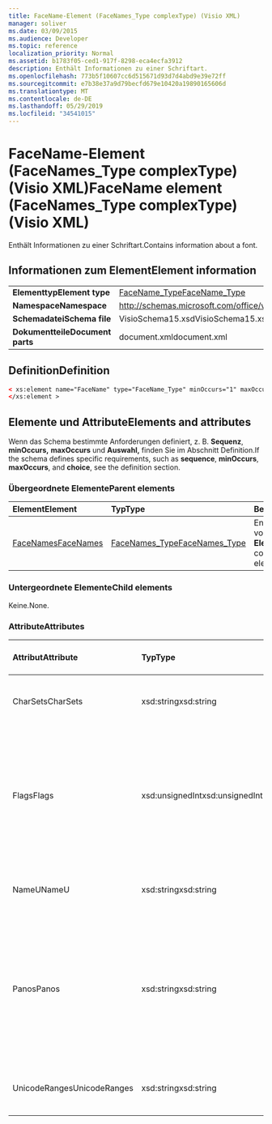 ```yaml
---
title: FaceName-Element (FaceNames_Type complexType) (Visio XML)
manager: soliver
ms.date: 03/09/2015
ms.audience: Developer
ms.topic: reference
localization_priority: Normal
ms.assetid: b1783f05-ced1-917f-8298-eca4ecfa3912
description: Enthält Informationen zu einer Schriftart.
ms.openlocfilehash: 773b5f10607cc6d515671d93d7d4abd9e39e72ff
ms.sourcegitcommit: e7b38e37a9d79becfd679e10420a19890165606d
ms.translationtype: MT
ms.contentlocale: de-DE
ms.lasthandoff: 05/29/2019
ms.locfileid: "34541015"
---
```

# <a name="facename-element-facenames_type-complextype-visio-xml"></a><span data-ttu-id="3e13c-103">FaceName-Element (FaceNames_Type complexType) (Visio XML)</span><span class="sxs-lookup"><span data-stu-id="3e13c-103">FaceName element (FaceNames_Type complexType) (Visio XML)</span></span>

<span data-ttu-id="3e13c-104">Enthält Informationen zu einer Schriftart.</span><span class="sxs-lookup"><span data-stu-id="3e13c-104">Contains information about a font.</span></span>
  
## <a name="element-information"></a><span data-ttu-id="3e13c-105">Informationen zum Element</span><span class="sxs-lookup"><span data-stu-id="3e13c-105">Element information</span></span>

|||
|:-----|:-----|
|<span data-ttu-id="3e13c-106">**Elementtyp**</span><span class="sxs-lookup"><span data-stu-id="3e13c-106">**Element type**</span></span> <br/> |[<span data-ttu-id="3e13c-107">FaceName_Type</span><span class="sxs-lookup"><span data-stu-id="3e13c-107">FaceName_Type</span></span>](facename_type-complextypevisio-xml.md) <br/> |
|<span data-ttu-id="3e13c-108">**Namespace**</span><span class="sxs-lookup"><span data-stu-id="3e13c-108">**Namespace**</span></span> <br/> |http://schemas.microsoft.com/office/visio/2012/main  <br/> |
|<span data-ttu-id="3e13c-109">**Schemadatei**</span><span class="sxs-lookup"><span data-stu-id="3e13c-109">**Schema file**</span></span> <br/> |<span data-ttu-id="3e13c-110">VisioSchema15.xsd</span><span class="sxs-lookup"><span data-stu-id="3e13c-110">VisioSchema15.xsd</span></span>  <br/> |
|<span data-ttu-id="3e13c-111">**Dokumentteile**</span><span class="sxs-lookup"><span data-stu-id="3e13c-111">**Document parts**</span></span> <br/> |<span data-ttu-id="3e13c-112">document.xml</span><span class="sxs-lookup"><span data-stu-id="3e13c-112">document.xml</span></span>  <br/> |
   
## <a name="definition"></a><span data-ttu-id="3e13c-113">Definition</span><span class="sxs-lookup"><span data-stu-id="3e13c-113">Definition</span></span>

```XML
< xs:element name="FaceName" type="FaceName_Type" minOccurs="1" maxOccurs="unbounded" >
</xs:element > 
```

## <a name="elements-and-attributes"></a><span data-ttu-id="3e13c-114">Elemente und Attribute</span><span class="sxs-lookup"><span data-stu-id="3e13c-114">Elements and attributes</span></span>

<span data-ttu-id="3e13c-115">Wenn das Schema bestimmte Anforderungen definiert, z. B. **Sequenz**, **minOccurs,** **maxOccurs** und **Auswahl,** finden Sie im Abschnitt Definition.</span><span class="sxs-lookup"><span data-stu-id="3e13c-115">If the schema defines specific requirements, such as **sequence**, **minOccurs**, **maxOccurs**, and **choice**, see the definition section.</span></span> 
  
### <a name="parent-elements"></a><span data-ttu-id="3e13c-116">Übergeordnete Elemente</span><span class="sxs-lookup"><span data-stu-id="3e13c-116">Parent elements</span></span>

|<span data-ttu-id="3e13c-117">**Element**</span><span class="sxs-lookup"><span data-stu-id="3e13c-117">**Element**</span></span>|<span data-ttu-id="3e13c-118">**Typ**</span><span class="sxs-lookup"><span data-stu-id="3e13c-118">**Type**</span></span>|<span data-ttu-id="3e13c-119">**Beschreibung**</span><span class="sxs-lookup"><span data-stu-id="3e13c-119">**Description**</span></span>|
|:-----|:-----|:-----|
|[<span data-ttu-id="3e13c-120">FaceNames</span><span class="sxs-lookup"><span data-stu-id="3e13c-120">FaceNames</span></span>](facenames-element-visiodocument_type-complextypevisio-xml.md) <br/> |[<span data-ttu-id="3e13c-121">FaceNames_Type</span><span class="sxs-lookup"><span data-stu-id="3e13c-121">FaceNames_Type</span></span>](facenames_type-complextypevisio-xml.md) <br/> |<span data-ttu-id="3e13c-122">Enthält eine Auflistung von **FaceName-Elementen.**</span><span class="sxs-lookup"><span data-stu-id="3e13c-122">Contains a collection of **FaceName** elements.</span></span>  <br/> |
   
### <a name="child-elements"></a><span data-ttu-id="3e13c-123">Untergeordnete Elemente</span><span class="sxs-lookup"><span data-stu-id="3e13c-123">Child elements</span></span>

<span data-ttu-id="3e13c-124">Keine.</span><span class="sxs-lookup"><span data-stu-id="3e13c-124">None.</span></span>
  
### <a name="attributes"></a><span data-ttu-id="3e13c-125">Attribute</span><span class="sxs-lookup"><span data-stu-id="3e13c-125">Attributes</span></span>

|<span data-ttu-id="3e13c-126">**Attribut**</span><span class="sxs-lookup"><span data-stu-id="3e13c-126">**Attribute**</span></span>|<span data-ttu-id="3e13c-127">**Typ**</span><span class="sxs-lookup"><span data-stu-id="3e13c-127">**Type**</span></span>|<span data-ttu-id="3e13c-128">**Erforderlich**</span><span class="sxs-lookup"><span data-stu-id="3e13c-128">**Required**</span></span>|<span data-ttu-id="3e13c-129">**Beschreibung**</span><span class="sxs-lookup"><span data-stu-id="3e13c-129">**Description**</span></span>|<span data-ttu-id="3e13c-130">**Mögliche Werte**</span><span class="sxs-lookup"><span data-stu-id="3e13c-130">**Possible values**</span></span>|
|:-----|:-----|:-----|:-----|:-----|
|<span data-ttu-id="3e13c-131">CharSets</span><span class="sxs-lookup"><span data-stu-id="3e13c-131">CharSets</span></span>  <br/> |<span data-ttu-id="3e13c-132">xsd:string</span><span class="sxs-lookup"><span data-stu-id="3e13c-132">xsd:string</span></span>  <br/> |<span data-ttu-id="3e13c-133">Optional</span><span class="sxs-lookup"><span data-stu-id="3e13c-133">optional</span></span>  <br/> |<span data-ttu-id="3e13c-134">Die unterstützten Zeichensätze der Schriftart.</span><span class="sxs-lookup"><span data-stu-id="3e13c-134">The supported character sets of the font.</span></span>  <br/> |<span data-ttu-id="3e13c-135">Werte des xsd:string-Typs.</span><span class="sxs-lookup"><span data-stu-id="3e13c-135">Values of the xsd:string type.</span></span>  <br/> |
|<span data-ttu-id="3e13c-136">Flags</span><span class="sxs-lookup"><span data-stu-id="3e13c-136">Flags</span></span>  <br/> |<span data-ttu-id="3e13c-137">xsd:unsignedInt</span><span class="sxs-lookup"><span data-stu-id="3e13c-137">xsd:unsignedInt</span></span>  <br/> |<span data-ttu-id="3e13c-138">Optional</span><span class="sxs-lookup"><span data-stu-id="3e13c-138">optional</span></span>  <br/> |<span data-ttu-id="3e13c-139">Kennzeichen, die Folgendes angeben: fehlende Schriftart, Standardschriftart, asiatische Schriftart, komplexe Schriftart, vertikale Schriftart und Schriftarttyp.</span><span class="sxs-lookup"><span data-stu-id="3e13c-139">Flags that indicate the following: missing font, default font, asian font, complex font, vertical font, and font type.</span></span>  <br/> |<span data-ttu-id="3e13c-140">Werte des xsd:unsignedInt-Typs.</span><span class="sxs-lookup"><span data-stu-id="3e13c-140">Values of the xsd:unsignedInt type.</span></span>  <br/> |
|<span data-ttu-id="3e13c-141">NameU</span><span class="sxs-lookup"><span data-stu-id="3e13c-141">NameU</span></span>  <br/> |<span data-ttu-id="3e13c-142">xsd:string</span><span class="sxs-lookup"><span data-stu-id="3e13c-142">xsd:string</span></span>  <br/> |<span data-ttu-id="3e13c-143">erforderlich</span><span class="sxs-lookup"><span data-stu-id="3e13c-143">required</span></span>  <br/> |<span data-ttu-id="3e13c-144">Der Name der Schriftart als UTF-16-Unicode-Zeichenfolge.</span><span class="sxs-lookup"><span data-stu-id="3e13c-144">The name of the font as a UTF-16 Unicode string.</span></span>  <br/> ||
|<span data-ttu-id="3e13c-145">Panos</span><span class="sxs-lookup"><span data-stu-id="3e13c-145">Panos</span></span>  <br/> |<span data-ttu-id="3e13c-146">xsd:string</span><span class="sxs-lookup"><span data-stu-id="3e13c-146">xsd:string</span></span>  <br/> |<span data-ttu-id="3e13c-147">Optional</span><span class="sxs-lookup"><span data-stu-id="3e13c-147">optional</span></span>  <br/> |<span data-ttu-id="3e13c-148">Die Panosesignatur für die Schriftart.</span><span class="sxs-lookup"><span data-stu-id="3e13c-148">The panose signature for the font.</span></span> <span data-ttu-id="3e13c-149">Panose ist ein Klassifizierungssystem für Schriftarten, das sie basierend auf ihren visuellen Merkmalen kategorisiert.</span><span class="sxs-lookup"><span data-stu-id="3e13c-149">Panose is a classification system for typefaces that categorizes them based upon their visual characteristics.</span></span>  <br/> |<span data-ttu-id="3e13c-150">Werte des xsd:string-Typs.</span><span class="sxs-lookup"><span data-stu-id="3e13c-150">Values of the xsd:string type.</span></span>  <br/> |
|<span data-ttu-id="3e13c-151">UnicodeRanges</span><span class="sxs-lookup"><span data-stu-id="3e13c-151">UnicodeRanges</span></span>  <br/> |<span data-ttu-id="3e13c-152">xsd:string</span><span class="sxs-lookup"><span data-stu-id="3e13c-152">xsd:string</span></span>  <br/> |<span data-ttu-id="3e13c-153">Optional</span><span class="sxs-lookup"><span data-stu-id="3e13c-153">optional</span></span>  <br/> |<span data-ttu-id="3e13c-154">Die unterstützten Unicode-Bereiche der Schriftart.</span><span class="sxs-lookup"><span data-stu-id="3e13c-154">The supported Unicode ranges of the font.</span></span>  <br/> |<span data-ttu-id="3e13c-155">Werte des xsd:string-Typs.</span><span class="sxs-lookup"><span data-stu-id="3e13c-155">Values of the xsd:string type.</span></span>  <br/> |
   

